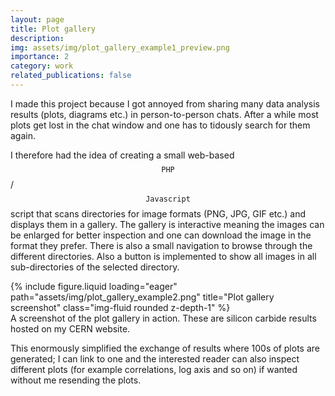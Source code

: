 ```yaml
---
layout: page
title: Plot gallery
description: 
img: assets/img/plot_gallery_example1_preview.png
importance: 2
category: work
related_publications: false
---
```


I made this project because I got annoyed from sharing many data analysis results (plots, diagrams etc.) in person-to-person chats.
After a while most plots get lost in the chat window and one has to tidously search for them again.

I therefore had the idea of creating a small web-based $$\texttt{PHP}$$/$$\texttt{Javascript}$$ script that scans directories for image formats (PNG, JPG, GIF etc.) and displays them in a gallery.
The gallery is interactive meaning the images can be enlarged for better inspection and one can download the image in the format they prefer.
There is also a small navigation to browse through the different directories.
Also a button is implemented to show all images in all sub-directories of the selected directory.

<div class="row justify-content-sm-center">
    <div class="col-sm-9 mt-3 mt-md-0">
        {% include figure.liquid loading="eager" path="assets/img/plot_gallery_example2.png" title="Plot gallery screenshot" class="img-fluid rounded z-depth-1" %}
    </div>
</div>
<div class="caption">
    A screenshot of the plot gallery in action. These are silicon carbide results hosted on my CERN website.
</div>

This enormously simplified the exchange of results where 100s of plots are generated; I can link to one and the interested reader can also inspect different plots (for example correlations, log axis and so on) if wanted without me resending the plots.